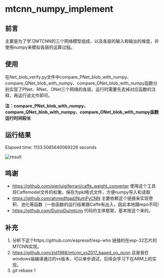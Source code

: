 # mtcnn_numpy_implement

## 前言

主要是为了学习MTCNN的三个网络模型组成，以及各层的输入和输出的维度，并使用numpy来模拟各层的运算过程。
    
## 使用

在Net_blob_verify.py文件中compare_PNet_blob_with_numpy、compare_QNet_blob_with_numpy、compare_ONet_blob_with_numpy函数分别实现了PNet、RNet、ONet三个网络的各层。运行时需要先去掉对应函数的注释，再运行该文件即可。

**注：compare_PNet_blob_with_numpy、compare_QNet_blob_with_numpy、compare_ONet_blob_with_numpy函数运行时间较长**

## 运行结果

Elapsed time: 1133.5085640069228 seconds

![result](https://github.com/zjd1988/mtcnn_numpy_implement/blob/master/result.jpg)

## 鸣谢

* https://github.com/pierluigiferrari/caffe_weight_converter 使用这个工具将Caffemodel文件的权重，保存为pkl格式文件，方便numpy导入和读取
* https://github.com/ahmedfgad/NumPyCNN 主要依赖这个链接来实现卷积、池化等函数（一些函数的运行结果跟Caffe有出入，因此本地跟repo不同）
* https://github.com/DuinoDu/mtcnn 代码的主体框架，基本按这个来的。

## 补充

1. 分析下这个https://github.com/espressif/esp-who 链接的在esp-32芯片的MTCNN实现。
2. https://github.com/zjd1988/mtcnn_vs2017_based_on_ncnn 这是我在windows端编译通过的vs版本，可以单步调试，后续会学习下在ARM上的实现。
3. git rebase 1